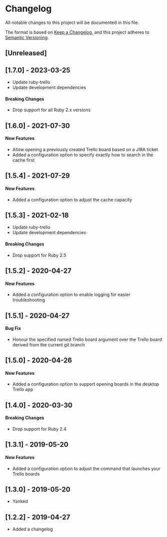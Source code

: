 # Changelog
All notable changes to this project will be documented in this file.

The format is based on [Keep a Changelog](https://keepachangelog.com/en/1.0.0/),
and this project adheres to [Semantic Versioning](https://semver.org/spec/v2.0.0.html).

## [Unreleased]

## [1.7.0] - 2023-03-25

- Update ruby-trello
- Update development dependencies

#### Breaking Changes

- Drop support for all Ruby 2.x versions

## [1.6.0] - 2021-07-30

#### New Features

- Allow opening a previously created Trello board based on a JIRA ticket
- Added a configuration option to specify exactly how to search in the cache first

## [1.5.4] - 2021-07-29

#### New Features

- Added a configuration option to adjust the cache capacity

## [1.5.3] - 2021-02-18

- Update ruby-trello
- Update development dependencies

#### Breaking Changes

- Drop support for Ruby 2.5

## [1.5.2] - 2020-04-27

#### New Features

- Added a configuration option to enable logging for easier troubleshooting

## [1.5.1] - 2020-04-27

#### Bug Fix

- Honour the specified named Trello board argument over the Trello board derived from the current git branch

## [1.5.0] - 2020-04-26

#### New Features

- Added a configuration option to support opening boards in the desktop Trello app

## [1.4.0] - 2020-03-30

#### Breaking Changes

- Drop support for Ruby 2.4

## [1.3.1] - 2019-05-20

#### New Features

- Added a configuration option to adjust the command that launches your Trello boards

## [1.3.0] - 2019-05-20

- Yanked

## [1.2.2] - 2019-04-27

- Added a changelog
